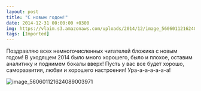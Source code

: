 ```yaml
---
layout: post
title: "С новым годом!"
date: 2014-12-31 00:00:00 +0300
img: https://vlaim.s3.amazonaws.com/uploads/2014/12/image_560601121624089003971-300x233.jpg
tags: [Imported]
---
```


Поздравляю всех немногочисленных читателей бложика с новым годом! В уходящем 2014 было много хорошего, было и плохое, оставим аналитику и поднимем бокалы вверх!
Пусть у вас все будет хорошо, саморазвития, любви и хорошего настроения! Ура-а-а-а-а-а-а!

![image_560601121624089003971](https://vlaim.s3.amazonaws.com/uploads/2014/12/image_560601121624089003971-300x233.jpg)